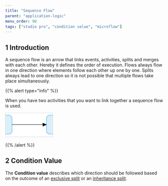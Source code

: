 ```yaml
---
title: "Sequence Flow"
parent: "application-logic"
menu_order: 90
tags: ["studio pro", "condition value", "microflow"]
---
```


## 1 Introduction

A sequence flow is an arrow that links events, activities, splits and merges with each other. Hereby it defines the order of execution. Flows always flow in one direction where elements follow each other up one by one. Splits always lead to one direction so it is not possible that multiple flows take place simultaneously.

{{% alert type="info" %}}

When you have two activities that you want to link together a sequence flow is used.

![](attachments/819203/917971.png)

{{% /alert %}}

## 2 Condition Value

The **Condition value** describes which direction should be followed based on the outcome of an [exclusive split](exclusive-split) or an [inheritance split](inheritance-split).
